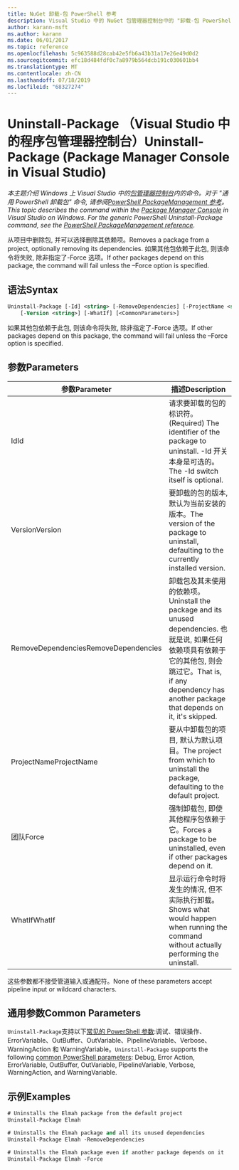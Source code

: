 ```yaml
---
title: NuGet 卸载-包 PowerShell 参考
description: Visual Studio 中的 NuGet 包管理器控制台中的 "卸载-包 PowerShell" 命令参考。
author: karann-msft
ms.author: karann
ms.date: 06/01/2017
ms.topic: reference
ms.openlocfilehash: 5c963588d28cab42e5fb6a43b31a17e26e49d0d2
ms.sourcegitcommit: efc18d484fdf0c7a8979b564dcb191c030601bb4
ms.translationtype: MT
ms.contentlocale: zh-CN
ms.lasthandoff: 07/18/2019
ms.locfileid: "68327274"
---
```

# <a name="uninstall-package-package-manager-console-in-visual-studio"></a><span data-ttu-id="541ba-103">Uninstall-Package （Visual Studio 中的程序包管理器控制台）</span><span class="sxs-lookup"><span data-stu-id="541ba-103">Uninstall-Package (Package Manager Console in Visual Studio)</span></span>

<span data-ttu-id="541ba-104">*本主题介绍 Windows 上 Visual Studio 中的[包管理器控制台](../../consume-packages/install-use-packages-powershell.md)内的命令。对于 "通用 PowerShell 卸载包" 命令, 请参阅[PowerShell PackageManagement 参考](/powershell/module/packagemanagement/?view=powershell-6)。*</span><span class="sxs-lookup"><span data-stu-id="541ba-104">*This topic describes the command within the [Package Manager Console](../../consume-packages/install-use-packages-powershell.md) in Visual Studio on Windows. For the generic PowerShell Uninstall-Package command, see the [PowerShell PackageManagement reference](/powershell/module/packagemanagement/?view=powershell-6).*</span></span>

<span data-ttu-id="541ba-105">从项目中删除包, 并可以选择删除其依赖项。</span><span class="sxs-lookup"><span data-stu-id="541ba-105">Removes a package from a project, optionally removing its dependencies.</span></span> <span data-ttu-id="541ba-106">如果其他包依赖于此包, 则该命令将失败, 除非指定了-Force 选项。</span><span class="sxs-lookup"><span data-stu-id="541ba-106">If other packages depend on this package, the command will fail unless the –Force option is specified.</span></span>

## <a name="syntax"></a><span data-ttu-id="541ba-107">语法</span><span class="sxs-lookup"><span data-stu-id="541ba-107">Syntax</span></span>

```ps
Uninstall-Package [-Id] <string> [-RemoveDependencies] [-ProjectName <string>] [-Force]
    [-Version <string>] [-WhatIf] [<CommonParameters>]
```

<span data-ttu-id="541ba-108">如果其他包依赖于此包, 则该命令将失败, 除非指定了-Force 选项。</span><span class="sxs-lookup"><span data-stu-id="541ba-108">If other packages depend on this package, the command will fail unless the –Force option is specified.</span></span>

## <a name="parameters"></a><span data-ttu-id="541ba-109">参数</span><span class="sxs-lookup"><span data-stu-id="541ba-109">Parameters</span></span>

| <span data-ttu-id="541ba-110">参数</span><span class="sxs-lookup"><span data-stu-id="541ba-110">Parameter</span></span> | <span data-ttu-id="541ba-111">描述</span><span class="sxs-lookup"><span data-stu-id="541ba-111">Description</span></span> |
| --- | --- |
| <span data-ttu-id="541ba-112">Id</span><span class="sxs-lookup"><span data-stu-id="541ba-112">Id</span></span> | <span data-ttu-id="541ba-113">请求要卸载的包的标识符。</span><span class="sxs-lookup"><span data-stu-id="541ba-113">(Required) The identifier of the package to uninstall.</span></span> <span data-ttu-id="541ba-114">-Id 开关本身是可选的。</span><span class="sxs-lookup"><span data-stu-id="541ba-114">The -Id switch itself is optional.</span></span> |
| <span data-ttu-id="541ba-115">Version</span><span class="sxs-lookup"><span data-stu-id="541ba-115">Version</span></span> | <span data-ttu-id="541ba-116">要卸载的包的版本, 默认为当前安装的版本。</span><span class="sxs-lookup"><span data-stu-id="541ba-116">The version of the package to uninstall, defaulting to the currently installed version.</span></span> |
| <span data-ttu-id="541ba-117">RemoveDependencies</span><span class="sxs-lookup"><span data-stu-id="541ba-117">RemoveDependencies</span></span> | <span data-ttu-id="541ba-118">卸载包及其未使用的依赖项。</span><span class="sxs-lookup"><span data-stu-id="541ba-118">Uninstall the package and its unused dependencies.</span></span> <span data-ttu-id="541ba-119">也就是说, 如果任何依赖项具有依赖于它的其他包, 则会跳过它。</span><span class="sxs-lookup"><span data-stu-id="541ba-119">That is, if any dependency has another package that depends on it, it's skipped.</span></span> |
| <span data-ttu-id="541ba-120">ProjectName</span><span class="sxs-lookup"><span data-stu-id="541ba-120">ProjectName</span></span> | <span data-ttu-id="541ba-121">要从中卸载包的项目, 默认为默认项目。</span><span class="sxs-lookup"><span data-stu-id="541ba-121">The project from which to uninstall the package, defaulting to the default project.</span></span> |
| <span data-ttu-id="541ba-122">团队</span><span class="sxs-lookup"><span data-stu-id="541ba-122">Force</span></span> | <span data-ttu-id="541ba-123">强制卸载包, 即使其他程序包依赖于它。</span><span class="sxs-lookup"><span data-stu-id="541ba-123">Forces a package to be uninstalled, even if other packages depend on it.</span></span> |
| <span data-ttu-id="541ba-124">WhatIf</span><span class="sxs-lookup"><span data-stu-id="541ba-124">WhatIf</span></span> | <span data-ttu-id="541ba-125">显示运行命令时将发生的情况, 但不实际执行卸载。</span><span class="sxs-lookup"><span data-stu-id="541ba-125">Shows what would happen when running the command without actually performing the uninstall.</span></span> |

<span data-ttu-id="541ba-126">这些参数都不接受管道输入或通配符。</span><span class="sxs-lookup"><span data-stu-id="541ba-126">None of these parameters accept pipeline input or wildcard characters.</span></span>

## <a name="common-parameters"></a><span data-ttu-id="541ba-127">通用参数</span><span class="sxs-lookup"><span data-stu-id="541ba-127">Common Parameters</span></span>

<span data-ttu-id="541ba-128">`Uninstall-Package`支持以下[常见的 PowerShell 参数](http://go.microsoft.com/fwlink/?LinkID=113216):调试、错误操作、ErrorVariable、OutBuffer、OutVariable、PipelineVariable、Verbose、WarningAction 和 WarningVariable。</span><span class="sxs-lookup"><span data-stu-id="541ba-128">`Uninstall-Package` supports the following [common PowerShell parameters](http://go.microsoft.com/fwlink/?LinkID=113216): Debug, Error Action, ErrorVariable, OutBuffer, OutVariable, PipelineVariable, Verbose, WarningAction, and WarningVariable.</span></span>

## <a name="examples"></a><span data-ttu-id="541ba-129">示例</span><span class="sxs-lookup"><span data-stu-id="541ba-129">Examples</span></span>

```ps
# Uninstalls the Elmah package from the default project
Uninstall-Package Elmah

# Uninstalls the Elmah package and all its unused dependencies
Uninstall-Package Elmah -RemoveDependencies 

# Uninstalls the Elmah package even if another package depends on it
Uninstall-Package Elmah -Force
```
